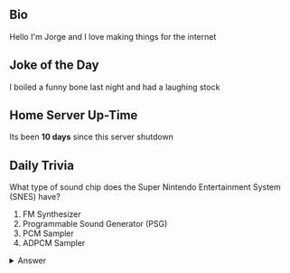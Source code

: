 ## Bio

Hello I'm Jorge and I love making things for the internet

## Joke of the Day

I boiled a funny bone last night and had a laughing stock

## Home Server Up-Time

Its been **10 days** since this server shutdown


## Daily Trivia

What type of sound chip does the Super Nintendo Entertainment System (SNES) have?
 1. FM Synthesizer
 2. Programmable Sound Generator (PSG)
 3. PCM Sampler
 4. ADPCM Sampler

<details>
  <summary>Answer</summary>
  ADPCM Sampler
</details>
